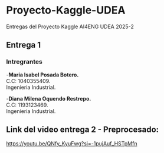 # Proyecto-Kaggle-UDEA
Entregas del Proyecto Kaggle AI4ENG UDEA 2025-2

## Entrega 1

### Intregrantes
-**Maria Isabel Posada Botero.** <br>
C.C: 1040355409. <br>
Ingenieria Industrial.

-**Diana Milena Oquendo Restrepo.** <br>
C.C: 1193123469. <br>
Ingenieria Industrial.

## Link del video entrega 2 - Preprocesado:
https://youtu.be/QNfy_KyuFwg?si=-1pujAuf_HSTpMfn



